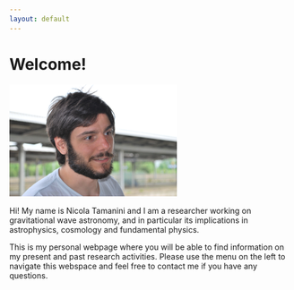 ```yaml
---
layout: default
---
```


# Welcome!

<img src="/assets/img/Nicola.JPG" height="200" />

Hi! My name is Nicola Tamanini and I am a researcher working on gravitational wave astronomy, and in particular its implications in astrophysics, cosmology and fundamental physics.

This is my personal webpage where you will be able to find information on my present and past research activities. Please use the menu on the left to navigate this webspace and feel free to contact me if you have any questions.
